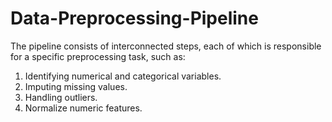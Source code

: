 # Data-Preprocessing-Pipeline
The pipeline consists of interconnected steps, each of which is responsible for a specific preprocessing task, such as: 
1) Identifying numerical and categorical variables.
2) Imputing missing values.
3) Handling outliers.
4) Normalize numeric features.
